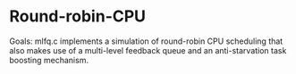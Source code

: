 # Round-robin-CPU
Goals:
mlfq.c implements a simulation of round-robin CPU scheduling
that also makes use of a multi-level feedback queue and an anti-starvation task
boosting mechanism.
